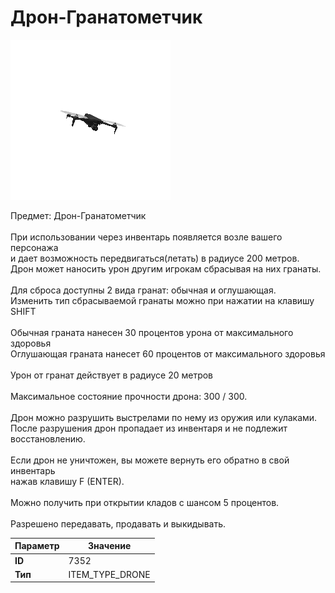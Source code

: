 # Дрон-Гранатометчик

![Item Image](../img/7352.webp?raw=true)

Предмет: Дрон-Гранатометчик<br><br>При использовании через инвентарь появляется возле вашего персонажа<br>и дает возможность передвигаться(летать) в радиусе 200 метров.<br>Дрон может наносить урон другим игрокам сбрасывая на них гранаты.<br><br>Для сброса доступны 2 вида гранат: обычная и оглушающая.<br>Изменить тип сбрасываемой гранаты можно при нажатии на клавишу SHIFT<br><br>Обычная граната нанесен 30 процентов урона от максимального здоровья<br>Оглушающая граната нанесет 60 процентов от максимального здоровья<br><br>Урон от гранат действует в радиусе 20 метров<br><br>Максимальное состояние прочности дрона: 300 / 300.<br><br>Дрон можно разрушить выстрелами по нему из оружия или кулаками.<br>После разрушения дрон пропадает из инвентаря и не подлежит восстановлению.<br><br>Если дрон не уничтожен, вы можете вернуть его обратно в свой инвентарь<br>нажав клавишу F (ENTER).<br><br>Можно получить при открытии кладов с шансом 5 процентов.<br><br>Разрешено передавать, продавать и выкидывать.


| Параметр | Значение |
|----------|----------|
| **ID** | 7352 |
| **Тип** | ITEM_TYPE_DRONE |

